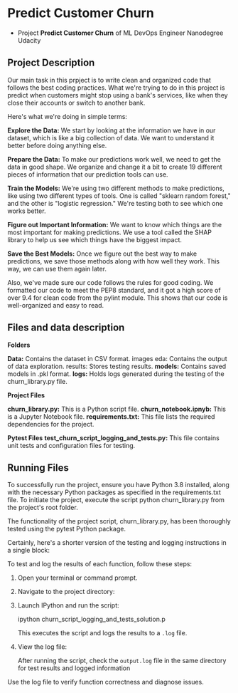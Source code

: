 # Predict Customer Churn

- Project **Predict Customer Churn** of ML DevOps Engineer Nanodegree Udacity

## Project Description
Our main task in this prpject is to write clean and organized code that follows the best coding practices. What we're trying to do in this project is predict when customers might stop using a bank's services, like when they close their accounts or switch to another bank.

Here's what we're doing in simple terms:

**Explore the Data:** We start by looking at the information we have in our dataset, which is like a big collection of data. We want to understand it better before doing anything else.

**Prepare the Data:** To make our predictions work well, we need to get the data in good shape. We organize and change it a bit to create 19 different pieces of information that our prediction tools can use.

**Train the Models:** We're using two different methods to make predictions, like using two different types of tools. One is called "sklearn random forest," and the other is "logistic regression." We're testing both to see which one works better.

**Figure out Important Information:** We want to know which things are the most important for making predictions. We use a tool called the SHAP library to help us see which things have the biggest impact.

**Save the Best Models:** Once we figure out the best way to make predictions, we save those methods along with how well they work. This way, we can use them again later.

Also, we've made sure our code follows the rules for good coding. We formatted our code to meet the PEP8 standard, and it got a high score of over 9.4 for clean code from the pylint module. This shows that our code is well-organized and easy to read.
## Files and data description

**Folders**

**Data:** Contains the dataset in CSV format.
images
eda: Contains the output of data exploration.
results: Stores testing results.
**models:** Contains saved models in .pkl format.
**logs:** Holds logs generated during the testing of the churn_library.py file.

**Project Files**

**churn_library.py:** This is a Python script file.
**churn_notebook.ipnyb:** This is a Jupyter Notebook file.
**requirements.txt:** This file lists the required dependencies for the project.

**Pytest Files**
**test_churn_script_logging_and_tests.py:** This file contains unit tests and configuration files for testing.
 

## Running Files
To successfully run the project, ensure you have Python 3.8 installed, along with the necessary Python packages as specified in the requirements.txt file.
To initiate the project, execute the script python churn_library.py from the project's root folder.

The functionality of the project script, churn_library.py, has been thoroughly tested using the pytest Python package.

Certainly, here's a shorter version of the testing and logging instructions in a single block:


To test and log the results of each function, follow these steps:

1. Open your terminal or command prompt.

2. Navigate to the project directory:


3. Launch IPython and run the script:

   ipython  churn_script_logging_and_tests_solution.p
 

   This executes the script and logs the results to a `.log` file.

4. View the log file:

   After running the script, check the `output.log` file in the same directory for test results and logged information
   
Use the log file to verify function correctness and diagnose issues.




